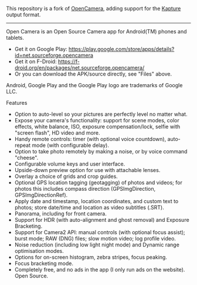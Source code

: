 This repository is a fork of [OpenCamera](https://sourceforge.net/projects/opencamera/), adding support for the [Kapture](https://github.com/naver/kapture) output format.

---

Open Camera is an Open Source Camera app for Android(TM) phones and tablets.

* Get it on Google Play: https://play.google.com/store/apps/details?id=net.sourceforge.opencamera
* Get it on F-Droid: https://f-droid.org/en/packages/net.sourceforge.opencamera/
* Or you can download the APK/source directly, see "Files" above.

Android, Google Play and the Google Play logo are trademarks of Google LLC.

Features
* Option to auto-level so your pictures are perfectly level no matter what.
* Expose your camera's functionality: support for scene modes, color effects, white balance, ISO, exposure compensation/lock, selfie with "screen flash", HD video and more.
* Handy remote controls: timer (with optional voice countdown), auto-repeat mode (with configurable delay).
* Option to take photo remotely by making a noise, or by voice command "cheese".
* Configurable volume keys and user interface.
* Upside-down preview option for use with attachable lenses.
* Overlay a choice of grids and crop guides.
* Optional GPS location tagging (geotagging) of photos and videos; for photos this includes compass direction (GPSImgDirection, GPSImgDirectionRef).
* Apply date and timestamp, location coordinates, and custom text to photos; store date/time and location as video subtitles (.SRT).
* Panorama, including for front camera.
* Support for HDR (with auto-alignment and ghost removal) and Exposure Bracketing.
* Support for Camera2 API: manual controls (with optional focus assist); burst mode; RAW (DNG) files; slow motion video; log profile video.
* Noise reduction (including low light night mode) and Dynamic range optimisation modes.
* Options for on-screen histogram, zebra stripes, focus peaking.
* Focus bracketing mode.
* Completely free, and no ads in the app (I only run ads on the website). Open Source.
